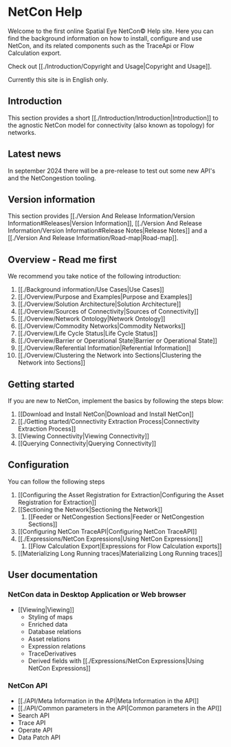 # NetCon Help

Welcome to the first online Spatial Eye NetCon© Help site. Here you can find the background information on how to install, configure and use NetCon, and its related components such as the TraceApi or Flow Calculation export.

Check out [[./Introduction/Copyright and Usage|Copyright and Usage]].

Currently this site is in English only.
## Introduction
This section provides a short [[./Introduction/Introduction|Introduction]] to the agnostic NetCon model for connectivity (also known as topology) for networks.

## Latest news
In september 2024 there will be a pre-release to test out some new API's and the NetCongestion tooling.

## Version information

This section provides [[./Version And Release Information/Version Information#Releases|Version Information]], [[./Version And Release Information/Version Information#Release Notes|Release Notes]] and a [[./Version And Release Information/Road-map|Road-map]].

## Overview - Read me first

We recommend you take notice of the following introduction:
1. [[./Background information/Use Cases|Use Cases]]
2. [[./Overview/Purpose and Examples|Purpose and Examples]]
3. [[./Overview/Solution Architecture|Solution Architecture]]
4. [[./Overview/Sources of Connectivity|Sources of Connectivity]]
5. [[./Overview/Network Ontology|Network Ontology]]
6. [[./Overview/Commodity Networks|Commodity Networks]]
7. [[./Overview/Life Cycle Status|Life Cycle Status]]
8. [[./Overview/Barrier or Operational State|Barrier or Operational State]]
9. [[./Overview/Referential Information|Referential Information]]
10. [[./Overview/Clustering the Network into Sections|Clustering the Network into Sections]]

## Getting started

If you are new to NetCon, implement the basics by following the steps blow:
1. [[Download and Install NetCon|Download and Install NetCon]]
2. [[./Getting started/Connectivity Extraction Process|Connectivity Extraction Process]]
3. [[Viewing Connectivity|Viewing Connectivity]]
4. [[Querying Connectivity|Querying Connectivity]]
## Configuration

You can follow the following steps
1. [[Configuring the Asset Registration for Extraction|Configuring the Asset Registration for Extraction]]
2. [[Sectioning the Network|Sectioning the Network]]
	1. [[Feeder or NetCongestion Sections|Feeder or NetCongestion Sections]]
3. [[Configuring NetCon TraceAPI|Configuring NetCon TraceAPI]]
4. [[./Expressions/NetCon Expressions|Using NetCon Expressions]]
	1. [[Flow Calculation Export|Expressions for Flow Calculation exports]]
5. [[Materializing Long Running traces|Materializing Long Running traces]]

## User documentation

### NetCon data in Desktop Application or Web browser
* [[Viewing|Viewing]]
	* Styling of maps
	* Enriched data
	* Database relations
	* Asset relations
	* Expression relations
	* TraceDerivatives
	* Derived fields with [[./Expressions/NetCon Expressions|Using NetCon Expressions]] 

### NetCon API
* [[./API/Meta Information in the API|Meta Information in the API]]
* [[./API/Common parameters in the API|Common parameters in the API]]
* Search API
* Trace API
* Operate API
* Data Patch API







